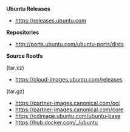 <b>Ubuntu Releases</b>
- https://releases.ubuntu.com

<b>Repositories</b>
- http://ports.ubuntu.com/ubuntu-ports/dists

<b>Source Rootfs</b>

(tar.xz)</br>
- https://cloud-images.ubuntu.com/releases

(tar.gz)</br>
- https://partner-images.canonical.com/oci
- https://partner-images.canonical.com/core
- https://cdimage.ubuntu.com/ubuntu-base
- https://hub.docker.com/_/ubuntu
